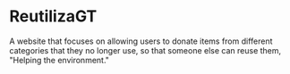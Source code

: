 # ReutilizaGT
A website that focuses on allowing users to donate items from different categories that they no longer use, so that someone else can reuse them, "Helping the environment."
